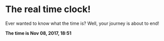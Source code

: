 # The real time clock!

Ever wanted to know what the time is? Well, your journey is about to end!

**The time is Nov 08, 2017, 18:51**